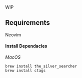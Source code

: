 WIP

## Requirements

Neovim

#### Install Dependacies

_MacOS_

    brew install the_silver_searcher
    brew install ctags
